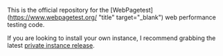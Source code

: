 This is the official repository for the [WebPagetest](https://www.webpagetest.org/ "title" target="_blank") web performance testing code.

If you are looking to install your own instance, I recommend grabbing the latest [private instance release](https://sites.google.com/a/webpagetest.org/docs/private-instances).
